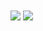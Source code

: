   <img align="center" src="https://github-readme-stats.vercel.app/api/?username=Orcha02&show_icons=true&count_private=true&theme=tokyonight&showicons=true" />
  <img align="center" src="https://github-readme-stats.vercel.app/api/top-langs/?username=Orcha02&langs_count=5&theme=tokyonight" />
